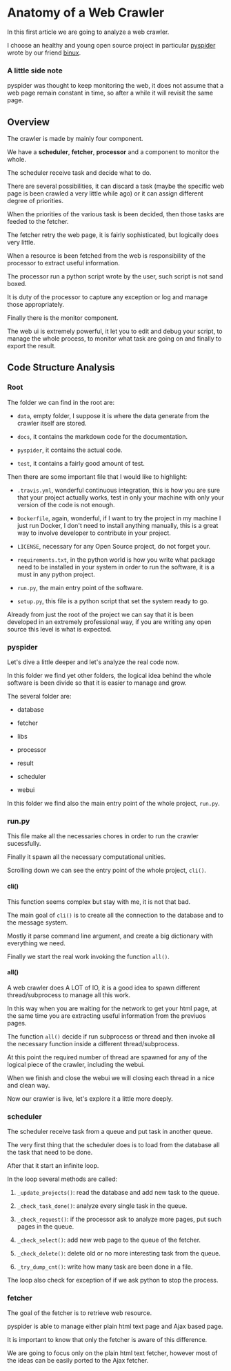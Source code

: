 
# Anatomy of a Web Crawler

In this first article we are going to analyze a web crawler.

I choose an healthy and young open source project in particular [pyspider][pyspider] wrote by our friend [binux][binux].

### A little side note

pyspider was thought to keep monitoring the web, it does not assume that a web page remain constant in time, so after a while it will revisit the same page.

## Overview

The crawler is made by mainly four component.

We have a **scheduler**, **fetcher**, **processor** and a component to monitor the whole.

The scheduler receive task and decide what to do.

There are several possibilities, it can discard a task (maybe the specific web page is been crawled a very little while ago) or it can assign different degree of priorities. 

When the priorities of the various task is been decided, then those tasks are feeded to the fetcher.

The fetcher retry the web page, it is fairly sophisticated, but logically does very little.

When a resource is been fetched from the web is responsibility of the processor to extract useful information.

The processor run a python script wrote by the user, such script is not sand boxed.

It is duty of the processor to capture any exception or log and manage those appropriately.

Finally there is the monitor component.

The web ui is extremely powerful, it let you to edit and debug your script, to manage the whole process, to monitor what task are going on and finally to export the result.

## Code Structure Analysis

### Root

The folder we can find in the root are:

+ `data`, empty folder, I suppose it is where the data generate from the crawler itself are stored.

+ `docs`, it contains the markdown code for the documentation.

+ `pyspider`, it contains the actual code.

+ `test`, it contains a fairly good amount of test.

Then there are some important file that I would like to highlight:

+ `.travis.yml`, wonderful continuous integration, this is how you are sure that your project actually works, test in only your machine with only your version of the code is not enough.

+ `Dockerfile`, again, wonderful, if I want to try the project in my machine I just run Docker, I don't need to install anything manually, this is a great way to involve developer to contribute in your project.

+ `LICENSE`, necessary for any Open Source project, do not forget your.

+ `requirements.txt`, in the python world is how you write what package need to be installed in your system in order to run the software, it is a must in any python project.

+ `run.py`, the main entry point of the software.

+ `setup.py`, this file is a python script that set the system ready to go.

Already from just the root of the project we can say that it is been developed in an extremely professional way, if you are writing any open source this level is what is expected.

### pyspider

Let's dive a little deeper and let's analyze the real code now.

In this folder we find yet other folders, the logical idea behind the whole software is been divide so that it is easier to manage and grow.

The several folder are:

+ database

+ fetcher

+ libs

+ processor

+ result

+ scheduler

+ webui

In this folder we find also the main entry point of the whole project, `run.py`.

### run.py

This file make all the necessaries chores in order to run the crawler sucessfully.

Finally it spawn all the necessary computational unities.

Scrolling down we can see the entry point of the whole project, `cli()`.

#### cli()

This function seems complex but stay with me, it is not that bad.

The main goal of `cli()` is to create all the connection to the database and to the message system.

Mostly it parse command line argument, and create a big dictionary with everything we need.

Finally we start the real work invoking the function `all()`.

#### all()

A web crawler does A LOT of IO, it is a good idea to spawn different thread/subprocess to manage all this work.

In this way when you are waiting for the network to get your html page, at the same time you are extracting useful information from the previuos pages.

The function `all()` decide if run subprocess or thread and then invoke all the necessary function inside a different thread/subprocess.

At this point the required number of thread are spawned for any of the logical piece of the crawler, including the webui.

When we finish and close the webui we will closing each thread in a nice and clean way.

Now our crawler is live, let's explore it a little more deeply.

### scheduler

The scheduler receive task from a queue and put task in another queue.

The very first thing that the scheduler does is to load from the database all the task that need to be done.

After that it start an infinite loop.

In the loop several methods are called:

1. `_update_projects()`: read the database and add new task to the queue.

2. `_check_task_done()`: analyze every single task in the queue.

3. `_check_request()`: if the processor ask to analyze more pages, put such pages in the queue.

4. `_check_select()`: add new web page to the queue of the fetcher.

5. `_check_delete()`: delete old or no more interesting task from the queue.

6. `_try_dump_cnt()`: write how many task are been done in a file.

The loop also check for exception of if we ask python to stop the process.


### fetcher

The goal of the fetcher is to retrieve web resource.

pyspider is able to manage either plain html text page and Ajax based page.

It is important to know that only the fetcher is aware of this difference.

We are going to focus only on the plain html text fetcher, however most of the ideas can be easily ported to the Ajax fetcher.




[pyspider]: https://github.com/binux/pyspider
[binux]: https://github.com/binux
